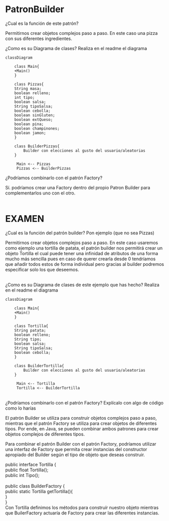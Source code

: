# PatronBuilder

¿Cual es la función de este patrón?

Permitirnos crear objetos complejos paso a paso.
En este caso una pizza con sus diferentes ingredientes.

¿Como es su Diagrama de clases? Realiza en el readme el diagrama

```mermaid
classDiagram

    class Main{
    +Main()
    }
    
    class Pizzas{
    String masa;
    boolean relleno;
    int tipo;
    boolean salsa;
    String tipoSalsa;
    boolean cebolla;
    boolean sinGluten;
    boolean extQueso;
    boolean pina;
    boolean champinones;
    boolean jamon;
    }
    
    class BuilderPizzas{
        Builder con elecciones al gusto del usuario/aleatorias
    }
      
     Main <-- Pizzas
     Pizzas <-- BuilderPizzas
```

¿Podríamos combinarlo con el patrón Factory?

Sí. podríamos crear una Factory dentro del propio Patron Builder para complementarlos uno con el otro.
<br>
<br>
<h1>EXAMEN</h1>

¿Cual es la función del patrón builder? Pon ejemplo (que no sea Pizzas)
<br>

Permitirnos crear objetos complejos paso a paso.
En este caso usaremos como ejemplo una tortilla de patata, el patrón builder nos permitirá crear un objeto Tortilla el cual puede tener
una infinidad de atributos de una forma mucho más sencilla pues en caso de querer crearla desde 0 tendríamos que añadir todos estos
de forma individual pero gracias al builder podremos especificar solo los que deseemos.

<br>
¿Como es su Diagrama de clases de este ejemplo que has hecho? Realiza en el readme el diagrama

```mermaid
classDiagram

    class Main{
    +Main()
    }
    
    class Tortilla{
    String patata;
    boolean relleno;
    String tipo;
    boolean salsa;
    String tipoSalsa;
    boolean cebolla;
    }
    
    class BuilderTortilla{
        Builder con elecciones al gusto del usuario/aleatorias
    }
      
     Main <-- Tortilla
     Tortilla <-- BuilderTortilla
```


<br>
¿Podríamos combinarlo con el patrón Factory? Explícalo con algo de código como lo harías
<br>

El patrón Builder se utiliza para construir objetos complejos paso a paso, mientras que el patrón Factory se utiliza para crear objetos de diferentes tipos. Por ende, en Java, se pueden combinar ambos patrones para crear objetos complejos de diferentes tipos.

Para combinar el patrón Builder con el patrón Factory, podríamos utilizar una interfaz de Factory que permita crear instancias del constructor apropiado del Builder según el tipo de objeto que deseas construir.
<br>

public interface Tortilla { <br>
    public float Tortilla(); <br>
    public int Tipo(); <br>
<br>
public class BuilderFactory { <br>
    public static Tortilla getTortilla(){ <br>
    } <br>
}
<br>
Con Tortilla definimos los métodos para construír nuestro objeto mientras que BuilerFactory actuaría de Factory para crear las diferentes instancias.
